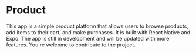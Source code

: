 # Product
This app is a simple product platform that allows users to browse products, add items to their cart, and make purchases. It is built with React Native and Expo. The app is still in development and will be updated with more features. You're welcome to contribute to the project.
